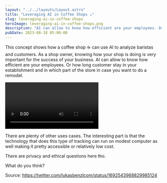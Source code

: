 ```yaml
---
layout: "../../layouts/Layout.astro"
title: "Leveraging AI in Coffee Shops ☕️"
slug: leveraging-ai-in-coffee-shops
heroImage: leveraging-ai-in-coffee-shops.png
description: "AI can allow to know how efficient are your employees. Or how long customer stay in your establishment."
pubDate: 2023-08-18 05:00:00
---
```


This concept shows how a coffee shop ☕️ can use AI to analyze baristas and customers.
As a shop owner, knowing how your shop is doing is very important for the success of your business. AI can allow to know how efficient are your employees. Or how long customer stay in your establishment and in which part of the store in case you want to do a remodel.

<video controls>
  <source src="/videos/leveraging-ai-in-coffee-shops.mp4" type="video/mp4" />
</video>

There are plenty of other uses cases. The interesting part is that the technology that does this type of tracking can run on modest computer as well making it pretty accessible or relatively low cost.

There are privacy and ethical questions here tho.

What do you think?

Source: https://twitter.com/lukasbenzlcom/status/1692543968829985124


